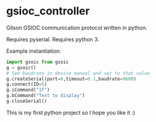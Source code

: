gsioc_controller
================

Gilson GSIOC communication protocol written in python.

Requires pyserial.
Requires python 3.

Example instantiation:

```python
import gsoic from gsoic
g = gsoic()
# See baudrate in device manual and set to that value
g.createSerial(port=0,timeout=0.1,baudrate=9600)
g.connect(ID=5)
g.iCommand("1f")
g.bCommand("Text to display")
g.closeSerial()
```

This is my first python project so I hope you like it :)
